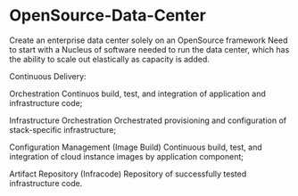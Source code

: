 # OpenSource-Data-Center
Create an enterprise data center solely on an OpenSource framework
Need to start with a Nucleus of software needed to run the data center, which has the ability to scale out elastically as capacity is added.

Continuous Delivery:

Orchestration	Continuos build, test, and integration of application and infrastructure code;

Infrastructure Orchestration	Orchestrated provisioning and configuration of stack-specific infrastructure;

Configuration Management (Image Build)	Continuous build, test, and integration of cloud instance images by application component;

Artifact Repository (Infracode)	Repository of successfully tested infrastructure code.
